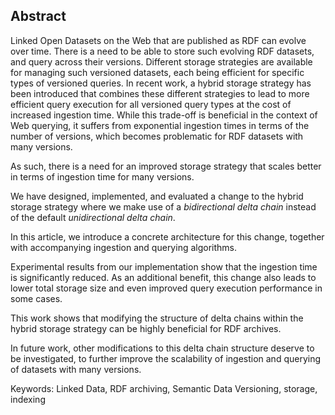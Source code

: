 ## Abstract
<!-- Context      -->
Linked Open Datasets on the Web that are published as RDF can evolve over time.
There is a need to be able to store such evolving RDF datasets,
and query across their versions.
Different storage strategies are available for managing such versioned datasets,
each being efficient for specific types of versioned queries.
In recent work, a hybrid storage strategy has been introduced that combines these different strategies
to lead to more efficient query execution for all versioned query types at the cost of increased ingestion time.
While this trade-off is beneficial in the context of Web querying,
it suffers from exponential ingestion times in terms of the number of versions,
which becomes problematic for RDF datasets with many versions.
<!-- Need         -->
As such, there is a need for an improved storage strategy that scales better in terms of ingestion time for many versions.
<!-- Task         -->
We have designed, implemented, and evaluated a change to the hybrid storage strategy
where we make use of a _bidirectional delta chain_
instead of the default _unidirectional delta chain_.
<!-- Object       -->
In this article,
we introduce a concrete architecture for this change,
together with accompanying ingestion and querying algorithms.
<!-- Findings     -->
Experimental results from our implementation
show that the ingestion time is significantly reduced.
As an additional benefit,
this change also leads to lower total storage size and even improved query execution performance in some cases.
<!-- Conclusion   -->
This work shows that modifying the structure of delta chains within the hybrid storage strategy
can be highly beneficial for RDF archives.
<!-- Perspectives -->
In future work,
other modifications to this delta chain structure deserve to be investigated,
to further improve the scalability of ingestion and querying of datasets with many versions.

<span id="keywords"><span class="title">Keywords:</span> Linked Data, RDF archiving, Semantic Data Versioning, storage, indexing</span>

